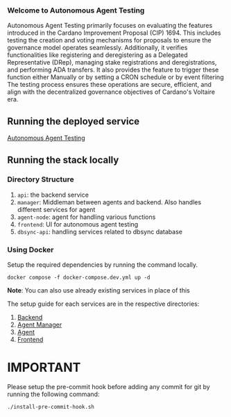 ### Welcome to Autonomous Agent Testing 
Autonomous Agent Testing primarily focuses on evaluating the features introduced in the Cardano Improvement Proposal (CIP) 1694. 
This includes testing the creation and voting mechanisms for proposals to ensure the governance model operates seamlessly.
Additionally, it verifies functionalities like registering and deregistering as a Delegated Representative (DRep), 
managing stake registrations and deregistrations, and performing ADA transfers. It also provides the feature to trigger these function either 
Manually or by setting a CRON schedule or by event filtering The testing process ensures these operations are secure, efficient, 
and align with the decentralized governance objectives of Cardano's Voltaire era.

## Running the deployed service 
[Autonomous Agent Testing](https://agents.cardanoapi.io/)

## Running the stack locally

### Directory Structure
1. `api`: the backend service
2. `manager`: Middleman between agents and backend. Also handles different services for agent
3. `agent-node`: agent for handling various functions
4. `frontend`: UI for autonomous agent testing
5. `dbsync-api`: handling services related to dbsync database

### Using Docker

Setup the required dependencies by running the command locally.

```shell
docker compose -f docker-compose.dev.yml up -d
```

**Note**: You can also use already existing services in place of this


The setup guide for each services are in the respective directories:

1. [Backend](api/README.md)
2. [Agent Manager](agent-manager/README.md)
3. [Agent](agent-node/README.md)
4. [Frontend](frontend/README.md)


# IMPORTANT

Please setup the pre-commit hook before adding any commit for git by running the following command:
```shell
./install-pre-commit-hook.sh
```